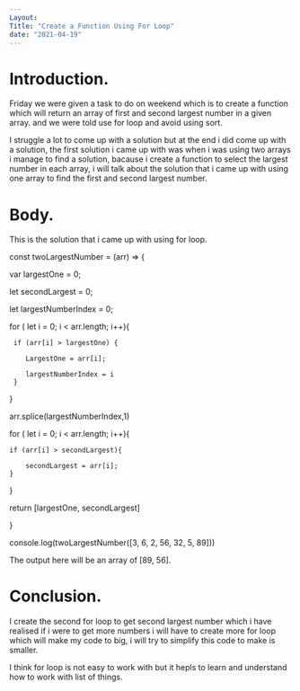 ```yaml
---
Layout:
Title: "Create a Function Using For Loop"
date: "2021-04-19"
---
```


# Introduction.

Friday we were given a task to do on weekend which is to create a function which will return an array of first and second largest number in a given array. and we were told use for loop and avoid using sort.

I struggle a lot to come up with a solution but at the end i did come up with a solution, the first solution i came up with was when i was using two arrays i manage to find a solution, bacause i create a function to select the largest number in each array, i will talk about the solution that i came up with using one array to find the first and second largest number.

# Body.

This is the solution that i came up with using for loop.

const twoLargestNumber = (arr) => {

  var largestOne = 0;

  let secondLargest = 0;

  let largestNumberIndex = 0; 

  for ( let i = 0; i < arr.length; i++){

     if (arr[i] > largestOne) {

        LargestOne = arr[i];

        largestNumberIndex = i  
     } 

}

arr.splice(largestNumberIndex,1)

for ( let i = 0; i < arr.length; i++){

    if (arr[i] > secondLargest){

        secondLargest = arr[i];
    }
}

return [largestOne,  secondLargest]

}

console.log(twoLargestNumber([3, 6, 2, 56, 32, 5, 89]))

The output here will be an array of [89, 56].


# Conclusion.

I create the second for loop to get second largest number which i have realised  if i were to get more numbers i will have to create more for loop which will make my code to big, i will try to simplify this code to make is smaller.

I think for loop is not easy to work with but it hepls to learn and understand how to work with list of things.